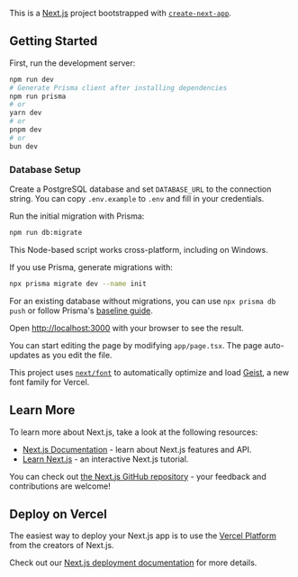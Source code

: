 This is a [Next.js](https://nextjs.org) project bootstrapped with [`create-next-app`](https://nextjs.org/docs/app/api-reference/cli/create-next-app).

## Getting Started

First, run the development server:

```bash
npm run dev
# Generate Prisma client after installing dependencies
npm run prisma
# or
yarn dev
# or
pnpm dev
# or
bun dev
```

### Database Setup

Create a PostgreSQL database and set `DATABASE_URL` to the connection string. You can copy `.env.example` to `.env` and fill in your credentials.

Run the initial migration with Prisma:

```bash
npm run db:migrate
```
This Node-based script works cross-platform, including on Windows.

If you use Prisma, generate migrations with:

```bash
npx prisma migrate dev --name init
```
For an existing database without migrations, you can use
`npx prisma db push` or follow Prisma's [baseline guide](https://pris.ly/d/migrate-baseline).

Open [http://localhost:3000](http://localhost:3000) with your browser to see the result.

You can start editing the page by modifying `app/page.tsx`. The page auto-updates as you edit the file.

This project uses [`next/font`](https://nextjs.org/docs/app/building-your-application/optimizing/fonts) to automatically optimize and load [Geist](https://vercel.com/font), a new font family for Vercel.

## Learn More

To learn more about Next.js, take a look at the following resources:

- [Next.js Documentation](https://nextjs.org/docs) - learn about Next.js features and API.
- [Learn Next.js](https://nextjs.org/learn) - an interactive Next.js tutorial.

You can check out [the Next.js GitHub repository](https://github.com/vercel/next.js) - your feedback and contributions are welcome!

## Deploy on Vercel

The easiest way to deploy your Next.js app is to use the [Vercel Platform](https://vercel.com/new?utm_medium=default-template&filter=next.js&utm_source=create-next-app&utm_campaign=create-next-app-readme) from the creators of Next.js.

Check out our [Next.js deployment documentation](https://nextjs.org/docs/app/building-your-application/deploying) for more details.
